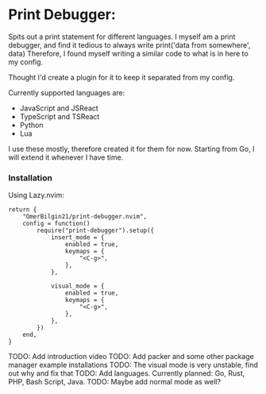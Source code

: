 # Print Debugger:

Spits out a print statement for different languages.
I myself am a print debugger, and find it tedious to always write print('data from somewhere', data)
Therefore, I found myself writing a similar code to what is in here to my config.

Thought I'd create a plugin for it to keep it separated from my config.

Currently supported languages are:

- JavaScript and JSReact
- TypeScript and TSReact
- Python
- Lua

I use these mostly, therefore created it for them for now.
Starting from Go, I will extend it whenever I have time.

### Installation

Using Lazy.nvim:

```
return {
	"OmerBilgin21/print-debugger.nvim",
	config = function()
		require("print-debugger").setup({
			insert_mode = {
				enabled = true,
				keymaps = {
					"<C-g>",
				},
			},

			visual_mode = {
				enabled = true,
				keymaps = {
					"<C-g>",
				},
			},
		})
	end,
}

```

TODO: Add introduction video
TODO: Add packer and some other package manager example installations
TODO: The visual mode is very unstable, find out why and fix that
TODO: Add languages. Currently planned: Go, Rust, PHP, Bash Script, Java.
TODO: Maybe add normal mode as well?
